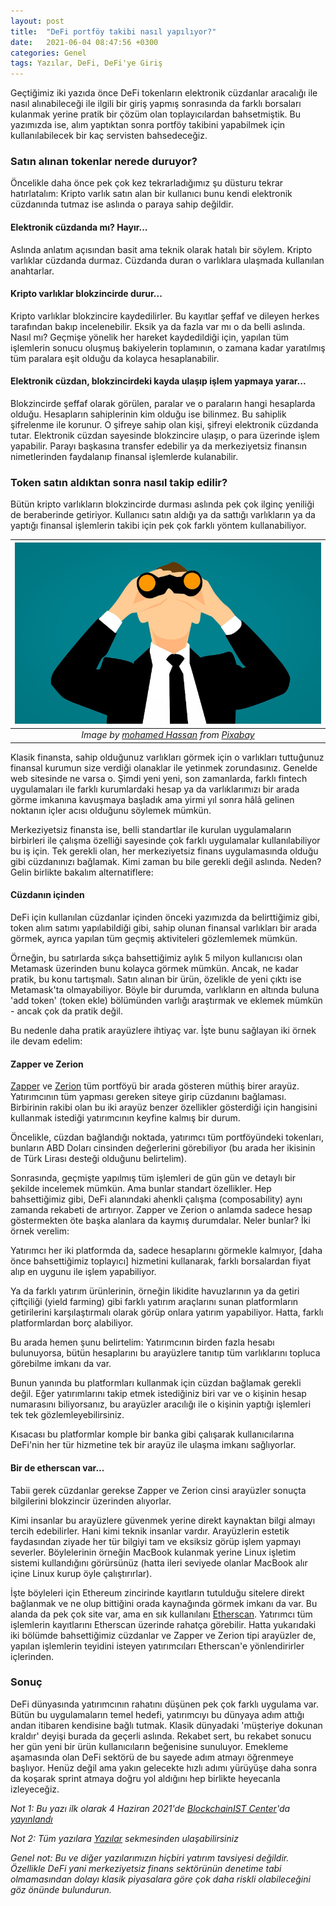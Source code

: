 ```yaml
---
layout: post
title:  "DeFi portföy takibi nasıl yapılıyor?"
date:   2021-06-04 08:47:56 +0300
categories: Genel
tags: Yazılar, DeFi, DeFi'ye Giriş
---
```



Geçtiğimiz iki yazıda önce DeFi tokenların elektronik cüzdanlar aracalığı ile nasıl alınabileceği ile ilgili bir giriş yapmış sonrasında da farklı borsaları kulanmak yerine pratik bir çözüm olan toplayıcılardan bahsetmiştik. Bu yazımızda ise, alım yaptıktan sonra portföy takibini yapabilmek için kullanılabilecek bir kaç servisten bahsedeceğiz. 

### Satın alınan tokenlar nerede duruyor? 
Öncelikle daha önce pek çok kez tekrarladığımız şu düsturu tekrar hatırlatalım: Kripto varlık satın alan bir kullanıcı bunu kendi elektronik cüzdanında tutmaz ise aslında o paraya sahip değildir. 

#### Elektronik cüzdanda mı? Hayır...
Aslında anlatım açısından basit ama teknik olarak hatalı bir söylem. Kripto varlıklar cüzdanda durmaz. Cüzdanda duran o varlıklara ulaşmada kullanılan anahtarlar. 

#### Kripto varlıklar blokzincirde durur... 
Kripto varlıklar blokzincire kaydedilirler. Bu kayıtlar şeffaf ve dileyen herkes tarafından bakıp incelenebilir.  Eksik ya da fazla var mı o da belli aslında. Nasıl mı? Geçmişe yönelik her hareket kaydedildiği için, yapılan tüm işlemlerin sonucu oluşmuş bakiyelerin toplamının, o zamana kadar yaratılmış tüm paralara eşit olduğu da kolayca hesaplanabilir.

#### Elektronik cüzdan, blokzincirdeki kayda ulaşıp işlem yapmaya yarar... 
Blokzincirde şeffaf olarak görülen, paralar ve o paraların hangi hesaplarda olduğu. Hesapların sahiplerinin kim olduğu ise bilinmez. Bu sahiplik şifrelenme ile korunur. O şifreye sahip olan kişi, şifreyi elektronik cüzdanda tutar. Elektronik cüzdan sayesinde blokzincire ulaşıp, o para üzerinde işlem yapabilir. Parayı başkasına transfer edebilir ya da merkeziyetsiz finansın nimetlerinden faydalanıp finansal işlemlerde kulanabilir. 

### Token satın aldıktan sonra nasıl takip edilir?
Bütün kripto varlıkların blokzincirde durması aslında pek çok ilginç yeniliği de beraberinde getiriyor. Kullanıcı satın aldığı ya da sattığı varlıkların ya da yaptığı finansal işlemlerin takibi için pek çok farklı yöntem kullanabiliyor. 


| ![observe](/assets/observe-3539810_800.jpg)|
|:--:| 
| *Image by [mohamed Hassan](https://pixabay.com/users/mohamed_hassan-5229782/) from [Pixabay](https://pixabay.com/)*|

Klasik finansta, sahip olduğunuz varlıkları görmek için o varlıkları tuttuğunuz finansal kurumun size verdiği olanaklar ile yetinmek zorundasınız. Genelde web sitesinde ne varsa o. Şimdi yeni yeni, son zamanlarda, farklı fintech uygulamaları ile farklı kurumlardaki hesap ya da varlıklarımızı bir arada görme imkanına kavuşmaya başladık ama yirmi yıl sonra hâlâ gelinen noktanın içler acısı olduğunu söylemek mümkün. 

Merkeziyetsiz finansta ise, belli standartlar ile kurulan uygulamaların birbirleri ile çalışma özelliği sayesinde çok farklı uygulamalar kullanılabiliyor bu iş için. Tek gerekli olan, her merkeziyetsiz finans uygulamasında olduğu gibi cüzdanınızı bağlamak. Kimi zaman bu bile gerekli değil aslında. Neden? Gelin birlikte bakalım alternatiflere: 

#### Cüzdanın içinden
DeFi için kullanılan cüzdanlar içinden önceki yazımızda da belirttiğimiz gibi, token alım satımı yapılabildiği gibi, sahip olunan finansal varlıkları bir arada görmek, ayrıca yapılan tüm geçmiş aktiviteleri gözlemlemek mümkün. 

Örneğin, bu satırlarda sıkça bahsettiğimiz aylık 5 milyon kullanıcısı olan Metamask üzerinden bunu kolayca görmek mümkün. Ancak, ne kadar pratik, bu konu tartışmalı. Satın alınan bir ürün, özelikle de yeni çıktı ise Metamask'ta olmayabiliyor. Böyle bir durumda, varlıkların en altında buluna 'add token' (token ekle) bölümünden varlığı araştırmak ve eklemek mümkün - ancak çok da pratik değil. 

Bu nedenle daha pratik arayüzlere ihtiyaç var. İşte bunu sağlayan iki örnek ile devam edelim: 

#### Zapper ve Zerion
[Zapper](https://zapper.fi) ve [Zerion](https://zerion.io) tüm portföyü bir arada gösteren müthiş birer arayüz. Yatırımcının tüm yapması gereken siteye girip cüzdanını bağlaması. Birbirinin rakibi olan bu iki arayüz benzer özellikler gösterdiği için hangisini  kullanmak istediği yatırımcının keyfine kalmış bir durum.

Öncelikle, cüzdan bağlandığı noktada, yatırımcı tüm portföyündeki tokenları, bunların ABD Doları cinsinden değerlerini görebiliyor (bu arada her ikisinin de Türk Lirası desteği olduğunu belirtelim).
 
Sonrasında, geçmişte yapılmış tüm işlemleri de gün gün ve detaylı bir şekilde incelemek mümkün. Ama bunlar standart özellikler. 
Hep bahsettiğimiz gibi, DeFi alanındaki ahenkli çalışma (composability) aynı zamanda rekabeti de artırıyor. Zapper ve Zerion o anlamda sadece hesap göstermekten öte başka alanlara da kaymış durumdalar. Neler bunlar? İki örnek verelim:

Yatırımcı her iki platformda da, sadece hesaplarını görmekle kalmıyor, [daha önce bahsettiğimiz toplayıcı] hizmetini kullanarak, farklı borsalardan fiyat alıp en uygunu ile işlem yapabiliyor. 

Ya da farklı yatırım ürünlerinin, örneğin likidite havuzlarının ya da getiri çiftçiliği (yield farming) gibi farklı yatırım araçlarını sunan platformların getirilerini karşılaştırmalı olarak görüp onlara yatırım yapabiliyor. Hatta, farklı platformlardan borç alabiliyor.

Bu arada hemen şunu belirtelim: Yatırımcının birden fazla hesabı bulunuyorsa, bütün hesaplarını bu arayüzlere tanıtıp tüm varlıklarını topluca görebilme imkanı da var. 

Bunun yanında bu platformları kullanmak için cüzdan bağlamak gerekli değil. Eğer yatırımlarını takip etmek istediğiniz biri var ve o kişinin hesap numarasını biliyorsanız, bu arayüzler aracılığı ile o kişinin yaptığı işlemleri tek tek gözlemleyebilirsiniz. 

Kısacası bu platformlar komple bir banka gibi çalışarak kullanıcılarına DeFi'nin her tür hizmetine tek bir arayüz ile ulaşma imkanı sağlıyorlar.

#### Bir de etherscan var... 
Tabii gerek cüzdanlar gerekse Zapper ve Zerion cinsi arayüzler sonuçta bilgilerini blokzincir üzerinden alıyorlar. 

Kimi insanlar bu arayüzlere güvenmek yerine direkt kaynaktan bilgi almayı tercih edebilirler. Hani kimi teknik insanlar vardır. Arayüzlerin estetik faydasından ziyade her tür bilgiyi tam ve eksiksiz görüp işlem yapmayı severler. Böylelerinin örneğin MacBook kulanmak yerine Linux işletim sistemi kullandığını görürsünüz (hatta ileri seviyede olanlar MacBook alır içine Linux kurup öyle çalıştırırlar). 

İşte böyleleri için Ethereum zincirinde kayıtların tutulduğu sitelere direkt bağlanmak ve ne olup bittiğini orada kaynağında görmek imkanı da var. Bu alanda da pek çok site var, ama en sık kullanılanı [Etherscan](https://etherscan.io). Yatırımcı tüm işlemlerin kayıtlarını Etherscan üzerinde rahatça görebilir. Hatta yukarıdaki iki bölümde bahsettiğimiz cüzdanlar ve Zapper ve Zerion tipi arayüzler de, yapılan işlemlerin teyidini isteyen yatırımcıları Etherscan'e yönlendirirler içlerinden.

### Sonuç
DeFi dünyasında yatırımcının rahatını düşünen pek çok farklı uygulama var. Bütün bu uygulamaların temel hedefi, yatırımcıyı bu dünyaya adım attığı andan itibaren kendisine bağlı tutmak. Klasik dünyadaki 'müşteriye dokunan kraldır' deyişi burada da geçerli aslında. Rekabet sert, bu rekabet sonucu her gün yeni bir ürün kullanıcıların beğenisine sunuluyor. Emekleme aşamasında olan DeFi sektörü de bu sayede adım atmayı öğrenmeye başlıyor. Henüz değil ama yakın gelecekte hızlı adımı yürüyüşe daha sonra da koşarak sprint atmaya doğru yol aldığını hep birlikte heyecanla izleyeceğiz.


*Not 1: Bu yazı ilk olarak 4 Haziran 2021'de [BlockchainIST Center](https://medium.com/blockchainist-center)'da [yayınlandı](https://medium.com/blockchainist-center/defide-portf%C3%B6y-takibi-nas%C4%B1l-yap%C4%B1l%C4%B1yor-3ea56fbfa3f3)*

*Not 2: Tüm yazılara [Yazılar](/articles/) sekmesinden ulaşabilirsiniz*

*Genel not: Bu ve diğer yazılarımızın hiçbiri yatırım tavsiyesi değildir. Özellikle DeFi yani merkeziyetsiz finans sektörünün denetime tabi olmamasından dolayı klasik piyasalara göre çok daha riskli olabileceğini göz önünde bulundurun.* 
